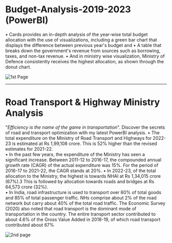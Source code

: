 # Budget-Analysis-2019-2023  (PowerBI)
• Cards provides an in-depth analysis of the year-wise total budget allocation with the use of visualizations, including a green bar chart that displays the difference between previous year's budget and 
• A table that breaks down the government's revenue from sources such as borrowing, taxes, and non-tax revenue. 
• And in ministry wise visualization, Ministry of Defence consistently receives the highest allocation, as shown through the donut chart.

![1st Page](https://user-images.githubusercontent.com/104886543/218270239-619e4952-1aea-43b7-9f5b-f4ebf2bdf380.png)
______________________________________________________________________________________________________________________________________________________________________

# Road Transport & Highway Ministry Analysis
"*Efficiency is the name of the game in transportation*". Discover the secrets of road and transport optimization with my latest PowerBI analysis.
• The total expenditure on the Ministry of Road Transport and Highways for 2022-23 is estimated at Rs 1,99,108 crore. This is 52% higher than the revised estimates for 2021-22.  
• In the past few years, the expenditure of the Ministry has seen a significant increase. Between 2011-12 to 2016-17, the compounded annual growth rate (CAGR) of the actual expenditure was 15%. For the period of 2016-17 to 2021-22, the CAGR stands at 20%. 
• In 2022-23, of the total allocation to the Ministry, the highest is towards NHAI at Rs 1,34,015 crore (67%).3 This is followed by allocation towards roads and bridges at Rs 64,573 crore (32%).  
• In India, road infrastructure is used to transport over 60% of total goods and 85% of total passenger traffic. NHs comprise about 2% of the road network but carry about 40% of the total road traffic. The Economic Survey (2020) also noted that road transport is the dominant mode of transportation in the country. The entire transport sector contributed to about 4.6% of the Gross Value Added in 2018-19, of which road transport contributed about 67%

![2nd page](https://user-images.githubusercontent.com/104886543/220814106-b80a8364-a08a-4296-afcc-81d4ec846bcf.png)


